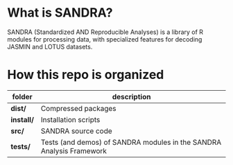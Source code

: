 # What is SANDRA?
SANDRA (Standardized AND Reproducible Analyses) is a library of R modules for processing data, with specialized features for decoding JASMIN and LOTUS datasets.

# How this repo is organized
folder | description
------ | -----------
**dist/** | Compressed packages
**install/** | Installation scripts
**src/** | SANDRA source code
**tests/** | Tests (and demos) of SANDRA modules in the SANDRA Analysis Framework
